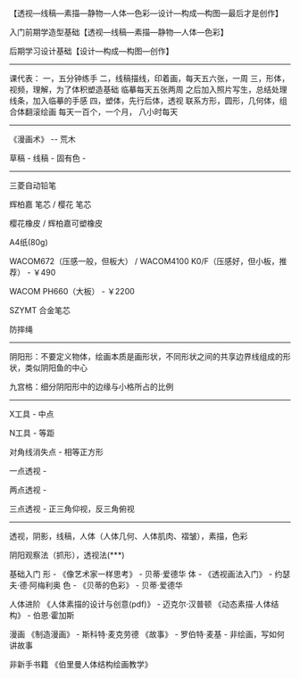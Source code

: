 【透视—线稿—素描—静物—人体—色彩—设计—构成—构图—最后才是创作】

入门前期学造型基础【透视—线稿—素描—静物—人体—色彩】

后期学习设计基础【设计—构成—构图—创作】

---

课代表：
一，五分钟练手
二，线稿描线，印着画，每天五六张，一周
三，形体，视频，理解，为了体积塑造基础
临摹每天五张两周
之后加入照片写生，总结处理线条，加入临摹的手感
四，塑体，先行后体，透视
联系方形，圆形，几何体，组合体翻滚绘画
每天一百个，一个月，
八小时每天

---

《漫画术》 -- 荒木

草稿 - 线稿 - 固有色 - 

---

三菱自动铅笔

辉柏嘉 笔芯 / 樱花 笔芯

樱花橡皮 / 辉柏嘉可塑橡皮

A4纸(80g)

WACOM672（压感一般，但板大） / WACOM4100 K0/F（压感好，但小板，推荐） - ￥490

WACOM PH660（大板） - ￥2200

SZYMT 合金笔芯

防摔绳

---

阴阳形：不要定义物体，绘画本质是画形状，不同形状之间的共享边界线组成的形状，类似阴阳鱼的中心

九宫格：细分阴阳形中的边缘与小格所占的比例

---

X工具 - 中点

N工具 - 等距

对角线消失点 - 相等正方形

一点透视 - 

两点透视 - 

三点透视 - 正三角仰视，反三角俯视

---

透视，阴影，线稿，人体（人体几何、人体肌肉、褶皱），素描，色彩

阴阳观察法（抓形），透视法(***)

基础入门
形 - 《像艺术家一样思考》 - 贝蒂·爱德华
体 - 《透视画法入门》 - 约瑟夫·德·阿梅利奥
色 - 《贝蒂的色彩》 - 贝蒂·爱德华

人体进阶
《人体素描的设计与创意(pdf)》 - 迈克尔·汉普顿
《动态素描·人体结构》 - 伯恩·霍加斯

漫画
《制造漫画》 - 斯科特·麦克劳德
《故事》 - 罗伯特·麦基 - 非绘画，写如何讲故事

非新手书籍
《伯里曼人体结构绘画教学》